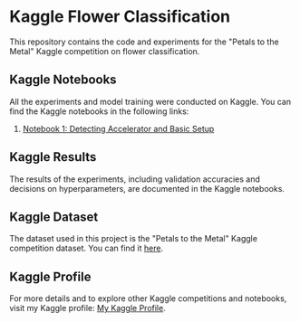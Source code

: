# Kaggle Flower Classification

This repository contains the code and experiments for the "Petals to the Metal" Kaggle competition on flower classification.

## Kaggle Notebooks

All the experiments and model training were conducted on Kaggle. You can find the Kaggle notebooks in the following links:

1. [Notebook 1: Detecting Accelerator and Basic Setup](kaggle_notebooks/notebook_1.ipynb)

## Kaggle Results

The results of the experiments, including validation accuracies and decisions on hyperparameters, are documented in the Kaggle notebooks.

## Kaggle Dataset

The dataset used in this project is the "Petals to the Metal" Kaggle competition dataset. You can find it [here](https://www.kaggle.com/competitions/tpu-getting-started/data).

## Kaggle Profile

For more details and to explore other Kaggle competitions and notebooks, visit my Kaggle profile: [My Kaggle Profile](https://www.kaggle.com/vinodpgowda).

